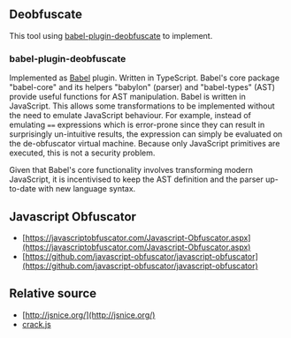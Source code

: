 ## Deobfuscate

This tool using [babel-plugin-deobfuscate](https://github.com/mcountryman/babel-plugin-deobfuscate) to implement.


### babel-plugin-deobfuscate

Implemented as [Babel](http://babeljs.io) plugin. Written in TypeScript. Babel's core package "babel-core" and its helpers "babylon" (parser) and "babel-types" (AST) provide useful functions for AST manipulation. Babel is written in JavaScript. This allows some transformations to be implemented without the need to emulate JavaScript behaviour. For example, instead of emulating `==` expressions which is error-prone since they can result in surprisingly un-intuitive results, the expression can simply be evaluated on the de-obfuscator virtual machine. Because only JavaScript primitives are executed, this is not a security problem.

Given that Babel's core functionality involves transforming modern JavaScript, it is incentivised to keep the AST definition and the parser up-to-date with new language syntax.


## Javascript Obfuscator

 - [https://javascriptobfuscator.com/Javascript-Obfuscator.aspx](https://javascriptobfuscator.com/Javascript-Obfuscator.aspx)
 - [https://github.com/javascript-obfuscator/javascript-obfuscator](https://github.com/javascript-obfuscator/javascript-obfuscator)



## Relative source

- [http://jsnice.org/](http://jsnice.org/)
- [crack.js](https://github.com/jscck/crack.js)

